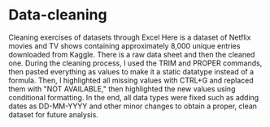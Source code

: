# Data-cleaning
Cleaning exercises of datasets through Excel
Here is a dataset of Netflix movies and TV shows containing approximately 8,000 unique entries downloaded from Kaggle. 
There is a raw data sheet and then the cleaned one. During the cleaning process, I used the TRIM and PROPER commands, then pasted everything as values to make it a static datatype instead of a formula. Then, I highlighted all missing values with CTRL+G and replaced them with "NOT AVAILABLE," then highlighted the new values using conditional formatting. In the end, all data types were fixed such as adding dates as DD-MM-YYYY and other minor changes to obtain a proper, clean dataset for future analysis.
